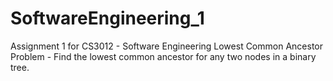 # SoftwareEngineering_1
Assignment 1 for CS3012 - Software Engineering
Lowest Common Ancestor Problem - Find the lowest common ancestor for any two nodes in a binary tree.
